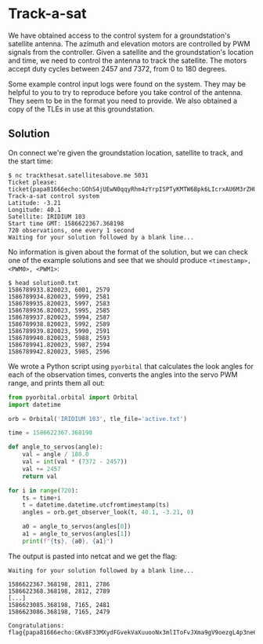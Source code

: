 # Track-a-sat


We have obtained access to the control system for a groundstation's satellite antenna. The azimuth and elevation motors are controlled by PWM signals from the controller. Given a satellite and the groundstation's location and time, we need to control the antenna to track the satellite. The motors accept duty cycles between 2457 and 7372, from 0 to 180 degrees. 

Some example control input logs were found on the system. They may be helpful to you to try to reproduce before you take control of the antenna. They seem to be in the format you need to provide. We also obtained a copy of the TLEs in use at this groundstation.

## Solution

On connect we're given the groundstation location, satellite to track, and the start time:

```
$ nc trackthesat.satellitesabove.me 5031       
Ticket please:
ticket{papa81666echo:GOhS4jUEwN0qqyRhm4zYrpISPTyKMTW6Bpk6LIcrxAU6M3rZHU93ynmjSOicpmt5Cg}
Track-a-sat control system
Latitude: -3.21
Longitude: 40.1
Satellite: IRIDIUM 103
Start time GMT: 1586622367.368198
720 observations, one every 1 second
Waiting for your solution followed by a blank line...
```

No information is given about the format of the solution, but we can check one of the example solutions and see that we should produce `<timestamp>, <PWM0>, <PWM1>`:

```
$ head solution0.txt                
1586789933.820023, 6001, 2579
1586789934.820023, 5999, 2581
1586789935.820023, 5997, 2583
1586789936.820023, 5995, 2585
1586789937.820023, 5994, 2587
1586789938.820023, 5992, 2589
1586789939.820023, 5990, 2591
1586789940.820023, 5988, 2593
1586789941.820023, 5987, 2594
1586789942.820023, 5985, 2596
```

We wrote a Python script using `pyorbital` that calculates the look angles for each of the observation times, converts the angles into the servo PWM range, and prints them all out:

```python
from pyorbital.orbital import Orbital
import datetime

orb = Orbital('IRIDIUM 103', tle_file='active.txt')

time = 1586622367.368198

def angle_to_servos(angle):
    val = angle / 180.0
    val = int(val * (7372 - 2457))
    val += 2457
    return val

for i in range(720):
    ts = time+i
    t = datetime.datetime.utcfromtimestamp(ts)
    angles = orb.get_observer_look(t, 40.1, -3.21, 0)

    a0 = angle_to_servos(angles[0])
    a1 = angle_to_servos(angles[1])
    print(f"{ts}, {a0}, {a1}")
```

The output is pasted into netcat and we get the flag:

```
Waiting for your solution followed by a blank line...

1586622367.368198, 2811, 2786
1586622368.368198, 2812, 2789
[...]
1586623085.368198, 7165, 2481
1586623086.368198, 7165, 2479

Congratulations: flag{papa81666echo:GKv8F33MXydFGvekVaXuuooNx3mlIToFvJXma9gV9oezgL4p3ne6pETKyVz8YGVGVVYtAhiDuOTG4C7Go94d780}
```

